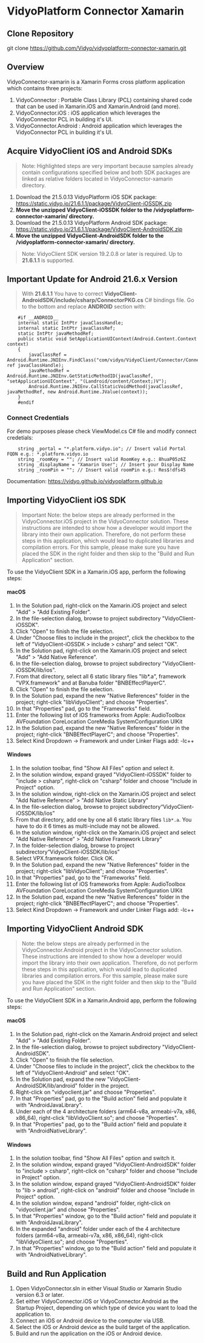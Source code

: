 # VidyoPlatform Connector Xamarin

## Clone Repository
git clone https://github.com/Vidyo/vidyoplatform-connector-xamarin.git

## Overview
VidyoConnector-xamarin is a Xamarin Forms cross platform application which contains three projects:
1. VidyoConnector         : Portable Class Library (PCL) containing shared code that can be used in Xamarin.iOS and Xamarin.Android (and more).
2. VidyoConnector.iOS     : iOS application which leverages the VidyoConnector PCL in building it's UI.
3. VidyoConnector.Android : Android application which leverages the VidyoConnector PCL in building it's UI.

## Acquire VidyoClient iOS and Android SDKs
> Note: Highlighted steps are very important because samples already contain configurations specified below and both SDK packages are linked as relative folders located in VidyoConnector-xamarin directory.

1. Download the 21.5.0.13 VidyoPlatform iOS SDK package: https://static.vidyo.io/21.6.1.1/package/VidyoClient-iOSSDK.zip
2. **Move the unzipped VidyoClient-iOSSDK folder to the /vidyoplatform-connector-xamarin/ directory.**
3. Download the 21.5.0.13 VidyoPlatform Android SDK package: https://static.vidyo.io/21.6.1.1/package/VidyoClient-AndroidSDK.zip
4. **Move the unzipped VidyoClient-AndroidSDK folder to the /vidyoplatform-connector-xamarin/ directory.**

> Note: VidyoClient SDK version 19.2.0.8 or later is required. Up to **21.6.1.1** is supported.

## Important Update for Android 21.6.x Version
> With **21.6.1.1** You have to correct **VidyoClient-AndroidSDK/include/csharp/ConnectorPKG.cs** C# bindings file. 
> Go to the bottom and replace __ANDROID__ section with:

        #if __ANDROID__
		internal static IntPtr javaClassHandle;
		internal static IntPtr javaClassRef;
		static IntPtr javaMethodRef;
		public static void SetApplicationUIContext(Android.Content.Context context)
		{
			javaClassRef = Android.Runtime.JNIEnv.FindClass("com/vidyo/VidyoClient/Connector/ConnectorPkg", ref javaClassHandle);
			javaMethodRef = Android.Runtime.JNIEnv.GetStaticMethodID(javaClassRef, "setApplicationUIContext", "(Landroid/content/Context;)V");
			Android.Runtime.JNIEnv.CallStaticVoidMethod(javaClassRef, javaMethodRef, new Android.Runtime.JValue(context));
		}
        #endif

### Connect Credentials

For demo purposes please check ViewModel.cs C# file and modify connect credetials:

        string _portal = "*.platform.vidyo.io"; // Insert valid Portal FQDN e.g.: *.platform.vidyo.io
        string _roomKey = ""; // Insert valid RoomKey e.g.: 8huaP05z6Z
        string _displayName = "Xamarin User"; // Insert your Display Name
        string _roomPin = ""; // Insert valid roomPin e.g.: Res$!dfs45

Documentation: https://vidyo.github.io/vidyoplatform.github.io

## Importing VidyoClient iOS SDK

> Important Note: the below steps are already performed in the VidyoConnector.iOS  project in the VidyoConnector solution. These instructions are intended to show how a developer would import the library into their own application. Therefore, do not perform these steps in this application, which would lead to duplicated libraries and compilation errors. For this sample, please make sure you have placed the SDK in the right folder and then skip to the "Build and Run Application" section.

To use the VidyoClient SDK in a Xamarin.iOS app, perform the following steps: 

#### macOS

1.  In the Solution pad, right-click on the Xamarin.iOS project and select "Add" > "Add Existing Folder".
2.  In the file-selection dialog, browse to project subdirectory "VidyoClient-iOSSDK".
3.  Click "Open" to finish the file selection.
4.  Under "Choose files to include in the project", click the checkbox to the left of "VidyoClient-iOSSDK > include > csharp" and select "OK". 
5.  In the Solution pad, right-click on the Xamarin.iOS project and select "Add" > "Add Native Reference".
6.  In the file-selection dialog, browse to project subdirectory "VidyoClient-iOSSDK/lib/ios".
7.  From that directory, select all 6 static library files "lib*.a", framework "VPX.framework" and at Banuba folder "BNBEffectPlayerC".
8.  Click "Open" to finish the file selection.
9.  In the Solution pad, expand the new "Native References" folder in the project; right-click "libVidyoClient"; and choose "Properties".
10. In that "Properties" pad, go to the "Frameworks" field.
11. Enter the following list of iOS frameworks from Apple:  AudioToolbox AVFoundation CoreLocation CoreMedia SystemConfiguration UIKit
12. In the Solution pad, expand the new "Native References" folder in the project; right-click "BNBEffectPlayerC"; and choose "Properties".
13. Select Kind Dropdown -> Framework and under Linker Flags add: -lc++

#### Windows

1. In the solution toolbar, find "Show All Files" option and select it.
2. In the solution window, expand grayed "VidyoClient-iOSSDK" folder to "include > csharp", right-click on "csharp" folder and choose "Include in Project" option.
3. In the solution window, right-click on the Xamarin.iOS project and select "Add Native Reference" > "Add Native Static Library"
4. In the file-selection dialog, browse to project subdirectory“VidyoClient-iOSSDK/lib/ios”
5. From that directory, add one by one  all 6 static library files `lib*.a`. You have to do it 6 times as multi-include may not be allowed.
6. In the solution window, right-click on the Xamarin.iOS project and select "Add Native Reference" > "Add Native Framework Library"
7. In the folder-selection dialog, browse to project subdirectory“VidyoClient-iOSSDK/lib/ios”
8. Select VPX.framework folder. Click OK.
9. In the Solution pad, expand the new "Native References" folder in the project; right-click "libVidyoClient"; and choose "Properties".
10. In that "Properties" pad, go to the "Frameworks" field.
11. Enter the following list of iOS frameworks from Apple: AudioToolbox AVFoundation CoreLocation CoreMedia SystemConfiguration UIKit
12. In the Solution pad, expand the new "Native References" folder in the project; right-click "BNBEffectPlayerC"; and choose "Properties".
13. Select Kind Dropdown -> Framework and under Linker Flags add: -lc++

## Importing VidyoClient Android SDK
> Note: the below steps are already performed in the VidyoConnector.Android project in the VidyoConnector solution. These instructions are intended to show how a developer would import the library into their own application. Therefore, do not perform these steps in this application, which would lead to duplicated libraries and compilation errors. For this sample, please make sure you have placed the SDK in the right folder and then skip to the "Build and Run Application" section.

To use the VidyoClient SDK in a Xamarin.Android app, perform the following steps:

#### macOS

1. In the Solution pad, right-click on the Xamarin.Android project and select "Add" > "Add Existing Folder".
2. In the file-selection dialog, browse to project subdirectory "VidyoClient-AndroidSDK".
3. Click "Open" to finish the file selection.
4. Under "Choose files to include in the project", click the checkbox to the left of "VidyoClient-Android" and select "OK". 
5. In the Solution pad, expand the new "VidyoClient-AndroidSDK/lib/android" folder in the project.
6. Right-click on "vidyoclient.jar" and choose "Properties".
7. In that "Properties" pad, go to the "Build action" field and populate it with "AndroidJavaLibrary".
8. Under each of the 4 architecture folders (arm64-v8a, armeabi-v7a, x86, x86_64), right-click "libVidyoClient.so"; and choose "Properties".
9. In that "Properties" pad, go to the "Build action" field and populate it with "AndroidNativeLibrary".

#### Windows

1. In the solution toolbar, find "Show All Files" option and switch it.
2. In the solution window, expand grayed "VidyoClient-AndroidSDK" folder to "include > csharp", right-click on "csharp" folder and choose "Include in Project" option.
3. In the solution window, expand grayed "VidyoClient-AndroidSDK" folder to "lib > android", right-click on "android" folder and choose "Include in Project" option.
4. In the solution window, expand "android" folder, right-click on "vidyoclient.jar" and choose "Properties".
5. In that "Properties" window, go to the "Build action" field and populate it with "AndroidJavaLibrary".
6. In the expanded "android" folder under each of the 4 architecture folders (arm64-v8a, armeabi-v7a, x86, x86_64), right-click "libVidyoClient.so"; and choose "Properties".
7. In that "Properties" window, go to the "Build action" field and populate it with "AndroidNativeLibrary".

## Build and Run Application
1. Open VidyoConnector.sln in either Visual Studio or Xamarin Studio version 6.3 or later.
2. Set either VidyoConnector.iOS or VidyoConnector.Android as the Startup Project, depending on which type of device you want to load the application to.
3. Connect an iOS or Android device to the computer via USB.
4. Select the iOS or Android device as the build target of the application.
5. Build and run the application on the iOS or Android device.

